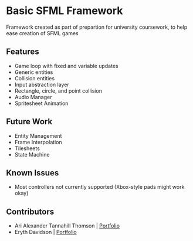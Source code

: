 # Basic SFML Framework

Framework created as part of prepartion for university coursework, to help ease creation of SFML games

## Features
- Game loop with fixed and variable updates
- Generic entities
- Collision entities
- Input abstraction layer
- Rectangle, circle, and point collision
- Audio Manager
- Spritesheet Animation
  
## Future Work
- Entity Management
- Frame Interpolation
- Tilesheets
- State Machine

## Known Issues
- Most controllers not currently supported (Xbox-style pads might work okay)

## Contributors
- Ari Alexander Tannahill Thomson | [Portfolio](https://www.aatthomsondev.co.uk/)
- Eryth Davidson | [Portfolio](https://eryth.is-a.dev/)



